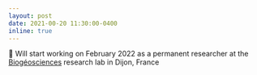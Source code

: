 ```yaml
---
layout: post
date: 2021-00-20 11:30:00-0400
inline: true
---
```


🎉 Will start working on February 2022 as a permanent researcher at the <a href="https://biogeosciences.u-bourgogne.fr/" target="_blank" >Biogéosciences</a> research lab in Dijon, France
